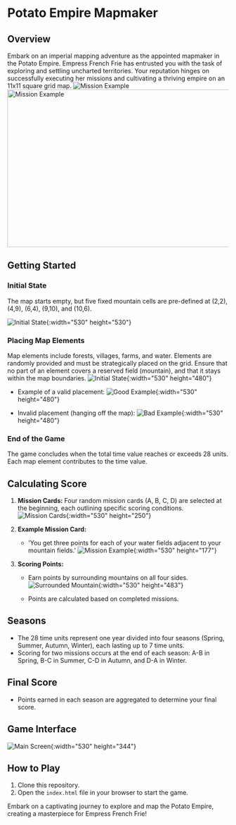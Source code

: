 # Potato Empire Mapmaker

## Overview

Embark on an imperial mapping adventure as the appointed mapmaker in the Potato Empire. Empress French Frie has entrusted you with the task of exploring and settling uncharted territories. Your reputation hinges on successfully executing her missions and cultivating a thriving empire on an 11x11 square grid map.
![Mission Example](./readmeImages/theme.png)
<img src="./readmeImages/theme.png" alt="Mission Example" width="530" height="358px"/>


## Getting Started

### Initial State

The map starts empty, but five fixed mountain cells are pre-defined at (2,2), (4,9), (6,4), (9,10), and (10,6).

![Initial State](./readmeImages/ures_terkep_hegyekkel.png){:width="530" height="530"}

### Placing Map Elements

Map elements include forests, villages, farms, and water. Elements are randomly provided and must be strategically placed on the grid. Ensure that no part of an element covers a reserved field (mountain), and that it stays within the map boundaries.
![Initial State](./readmeImages/lehetseges_alakzatok.png){:width="530" height="480"}

- Example of a valid placement:
  ![Good Example](./readmeImages/jo.png){:width="530" height="480"}

- Invalid placement (hanging off the map):
  ![Bad Example](./readmeImages/rossz.png){:width="530" height="480"}

### End of the Game

The game concludes when the total time value reaches or exceeds 28 units. Each map element contributes to the time value.

## Calculating Score

1. **Mission Cards:** Four random mission cards (A, B, C, D) are selected at the beginning, each outlining specific scoring conditions.
   ![Mission Cards](./readmeImages/basic_missions.png){:width="530" height="250"}


3. **Example Mission Card:**
   - 'You get three points for each of your water fields adjacent to your mountain fields.'
   ![Mission Example](./readmeImages/magicians_valley_mission.png){:width="530" height="177"}

4. **Scoring Points:**
   - Earn points by surrounding mountains on all four sides.
   ![Surrounded Mountain](./readmeImages/surround_mountain.png){:width="530" height="483"}

   - Points are calculated based on completed missions.

## Seasons

- The 28 time units represent one year divided into four seasons (Spring, Summer, Autumn, Winter), each lasting up to 7 time units.
- Scoring for two missions occurs at the end of each season: A-B in Spring, B-C in Summer, C-D in Autumn, and D-A in Winter.

## Final Score

- Points earned in each season are aggregated to determine your final score.

## Game Interface

![Main Screen](./readmeImages/main_screen.png){:width="530" height="344"}

## How to Play

1. Clone this repository.
2. Open the `index.html` file in your browser to start the game.

Embark on a captivating journey to explore and map the Potato Empire, creating a masterpiece for Empress French Frie!

